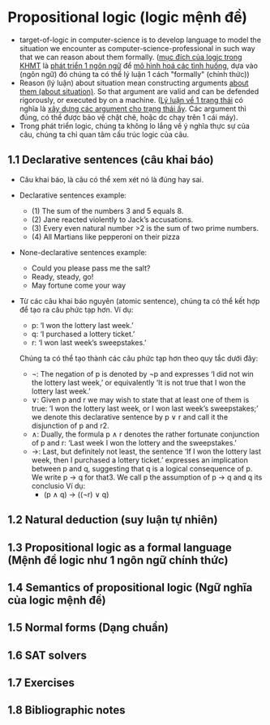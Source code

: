 # Propositional logic (logic mệnh đề)
  - target-of-logic in computer-science is to develop language to model the situation we encounter as computer-science-professional
  in such way that we can reason about them formally.
  (<ins>mục đích của logic trong KHMT</ins> là <ins>phát triển 1 ngôn ngữ</ins>  để <ins>mô hình hoá các tình huống</ins>,
  dựa vào (ngôn ngữ) đó chúng ta có thể lý luận 1 cách "formally" (chính thức))
  - Reason (lý luận) about situation mean constructing arguments <ins>about them (about situation)</ins>. So that argument
  are valid and can be defended rigorously, or executed by on a machine. (<ins>Lý luận về 1 trạng thái</ins> có nghĩa là 
  <ins>xây dựng các argument cho trạng thái ấy</ins>. Các argument thì đúng, có thể được bảo vệ chặt chẽ, hoặc dc chạy trên 1 cái máy). 
  - Trong phát triển logic, chúng ta không lo lắng về ý nghĩa thực sự của câu, chúng ta chỉ quan tâm cấu trúc logic của câu.

## 1.1 Declarative sentences (câu khai báo)
- Câu khai báo, là câu có thể xem xét nó là đúng hay sai.


- Declarative sentences example:

  - (1) The sum of the numbers 3 and 5 equals 8.
  - (2) Jane reacted violently to Jack’s accusations.
  - (3) Every even natural number >2 is the sum of two prime numbers.
  - (4) All Martians like pepperoni on their pizza

- None-declarative sentences example:
  - Could you please pass me the salt?
  - Ready, steady, go!
  - May fortune come your way

- Từ các câu khai báo nguyên (atomic sentence), chúng ta có thể kết hợp để tạo ra câu phức tạp hơn.
Ví dụ:
  - p: ‘I won the lottery last week.’
  - q: ‘I purchased a lottery ticket.’
  - r: ‘I won last week’s sweepstakes.’

  Chúng ta có thể tạo thành các câu phức tạp hơn theo quy tắc dưới đây:
  - ¬: The negation of p is denoted by ¬p and expresses ‘I did not win the lottery
    last week,’ or equivalently ‘It is not true that I won the lottery last week.’
  - ∨: Given p and r we may wish to state that at least one of them is true: ‘I won the
    lottery last week, or I won last week’s sweepstakes;’ we denote this declarative
    sentence by p ∨ r and call it the disjunction of p and r2.
  - ∧: Dually, the formula p ∧ r denotes the rather fortunate conjunction of p and r:
    ‘Last week I won the lottery and the sweepstakes.’
  - →: Last, but definitely not least, the sentence ‘If I won the lottery last week,
    then I purchased a lottery ticket.’ expresses an implication between p and q,
    suggesting that q is a logical consequence of p. We write p → q for that3. We
    call p the assumption of p → q and q its conclusio
  Ví dụ:
    - (p ∧ q) → ((¬r) ∨ q)

## 1.2 Natural deduction (suy luận tự nhiên)


## 1.3 Propositional logic as a formal language (Mệnh đề logic như 1 ngôn ngữ chính thức)
## 1.4 Semantics of propositional logic (Ngữ nghĩa của logic mệnh đề)
## 1.5 Normal forms (Dạng chuẩn)
## 1.6 SAT solvers
## 1.7 Exercises
## 1.8 Bibliographic notes
